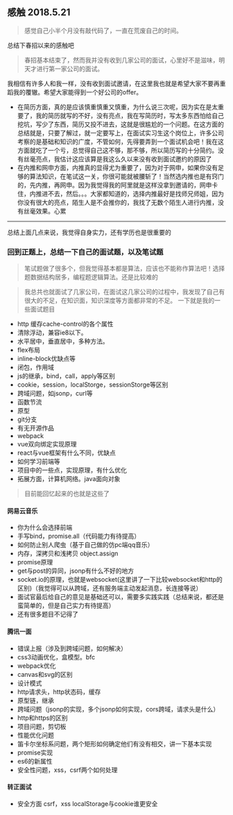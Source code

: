 ## 感触 2018.5.21

> 感觉自己小半个月没有敲代码了，一直在荒废自己的时间。

总结下春招以来的感触吧

> 春招基本结束了，然而我并没有收到几家公司的面试，心里好不是滋味，明天才进行第一家公司的面试。

我相信有许多人和我一样，没有收到面试邀请，在这里我也就是希望大家不要再重蹈我的覆辙。希望大家能得到一个好公司的offer。
* 在简历方面，真的是应该慎重慎重又慎重，为什么说三次呢，因为实在是太重要了，我的简历就写的不好，没有亮点，我在写简历时，写太多东西怕给自己挖坑，写少了东西，简历又投不进去，这就是很尴尬的一个问题。在这方面的总结就是，只要了解过，就一定要写上，在面试实习生这个岗位上，许多公司考察的是基础和知识的广度，不管如何，先得要弄到一个面试机会吧！我在这方面就吃了一个亏，总觉得自己这不够，那不够，所以简历写的十分简约。没有丝毫亮点，我估计这应该算是我这么久以来没有收到面试邀约的原因了
* 在内推和网申方面，内推真的显得尤为重要了，因为对于网申，如果你没有足够的算法知识，在笔试这一关，你很可能就被腰斩了！当然选内推也是有窍门的，先内推，再网申。因为我觉得我的阿里就是这样没拿到邀请的，网申卡住，内推进不去，然后。。。大家都知道的，选择内推最好是找师兄师姐，因为你没有很大的亮点，陌生人是不会推你的，我找了无数个陌生人进行内推，没有丝毫效果。心累
 
-------
总结上面几点来说，我觉得自身实力，还有学历也是很重要的

### 回到正题上，总结一下自己的面试题，以及笔试题

> 笔试题做了很多个，但我觉得基本都是算法，应该也不能称作算法吧！选择题数据结构居多，编程题逻辑算法。还是比较难的

> 我总共也就面试了几家公司，在面试这几家公司的过程中，我发现了自己有很大的不足，在知识面，知识深度等方面都非常的不足。
一下就是我的一些面试题目
* http 缓存cache-control的各个属性
* 清除浮动，兼容ie8以下。
* 水平居中，垂直居中，多种方法。
* flex布局
* inline-block优缺点等
* 闭包，作用域
* js的继承，bind，call，apply等区别
* cookie，session，localStorge，sessionStorge等区别
* 跨域问题，如jsonp，curl等
* 函数节流
* 原型
* git分支
* 有无开源作品
* webpack
* vue双向绑定实现原理
* react与vue框架有什么不同，优缺点
* 如何学习前端等
* 项目中的一些点，实现原理，有什么优化
* 拓展方面，计算机网络。java面向对象

> 目前能回忆起来的也就是这些了

#### 网易云音乐

- 你为什么会选择前端
- 手写bind，promise.all（代码能力有待提高）
- 如何防止别人爬虫（基于自己做的仿pc端qq音乐）
- 内存，深拷贝和浅拷贝 object.assign
- promise原理
- get与post的异同，jsonp有什么不好的地方
- socket.io的原理，也就是websocket(这里讲了一下比较websocket和http的区别)（我觉得可以从跨域，还有服务端主动发起消息，长连接等说）
- 面试官最后给自己的意见是基础还可以，需要多实践实践（总结来说，都还是蛮简单的，但是自己实力有待提高）
- 还有很多题目不记得了

#### 腾讯一面

- 错误上报（涉及到跨域问题，如何解决）
- css3动画优化，盒模型。bfc
- webpack优化
- canvas和svg的区别
- 设计模式
- http请求头，http状态码，缓存
- 原型链，继承
- 跨域问题（jsonp的实现，多个jsonp如何实现，cors跨域，请求头是什么）
- http和https的区别
- 项目问题，剪切板
- 性能优化问题
- 笛卡尔坐标系问题，两个矩形如何确定他们有没有相交，讲一下基本实现
- promise实现
- es6的新属性
- 安全性问题，xss，csrf两个如何处理


#### 转正面试
- 安全方面 csrf，xss localStorage与cookie谁更安全